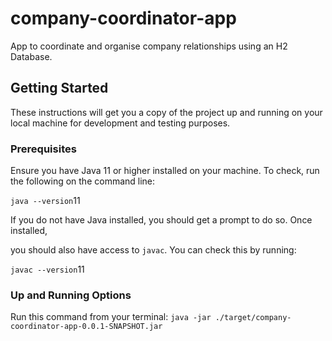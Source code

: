 # company-coordinator-app
App to coordinate and organise company relationships using an H2 Database.

Getting Started
---------------

These instructions will get you a copy of the project up and running on
your local machine for development and testing purposes.

### Prerequisites

Ensure you have Java 11 or higher installed on your machine. To check,
run the following on the command line:

`java --version`11

If you do not have Java installed, you should get a prompt to do so.
Once installed,

you should also have access to `javac`. You can check this by running:

`javac --version`11

### Up and Running Options

Run this command from your terminal: `java -jar ./target/company-coordinator-app-0.0.1-SNAPSHOT.jar`
